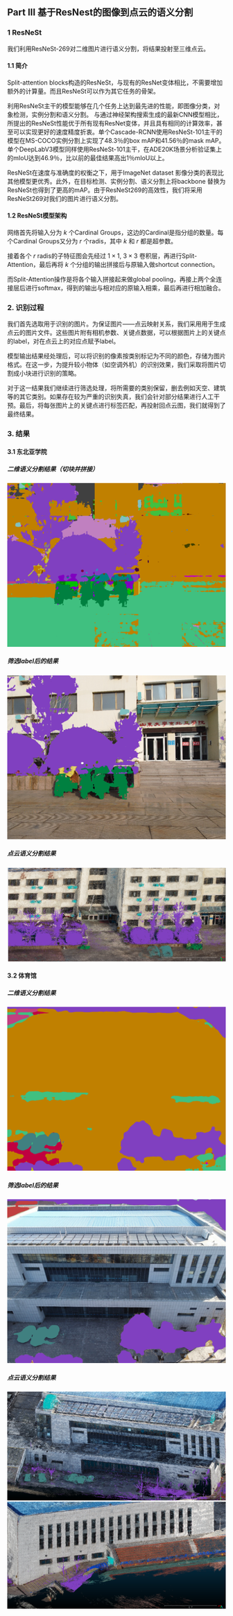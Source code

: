 ## Part III 基于ResNest的图像到点云的语义分割

### 1 ResNeSt

我们利用ResNeSt-269对二维图片进行语义分割，将结果投射至三维点云。

#### 1.1 简介

Split-attention blocks构造的ResNeSt，与现有的ResNet变体相比，不需要增加额外的计算量。而且ResNeSt可以作为其它任务的骨架。

利用ResNeSt主干的模型能够在几个任务上达到最先进的性能，即图像分类，对象检测，实例分割和语义分割。 与通过神经架构搜索生成的最新CNN模型相比，所提出的ResNeSt性能优于所有现有ResNet变体，并且具有相同的计算效率，甚至可以实现更好的速度精度折衷。单个Cascade-RCNN使用ResNeSt-101主干的模型在MS-COCO实例分割上实现了$48.3％$的box mAP和$41.56％$的mask mAP。 单个DeepLabV3模型同样使用ResNeSt-101主干，在ADE20K场景分析验证集上的mIoU达到$46.9％$，比以前的最佳结果高出$1％$mIoU以上。

ResNeSt在速度与准确度的权衡之下，用于ImageNet dataset 影像分类的表现比其他模型更优秀。此外，在目标检测、实例分割、语义分割上将backbone 替换为ResNeSt也得到了更高的mAP。由于ResNeSt269的高效性，我们将采用ResNeSt269对我们的图片进行语义分割。

#### 1.2 ResNeSt模型架构

网络首先将输入分为 $k$ 个Cardinal Groups，这边的Cardinal是指分组的数量。每个Cardinal Groups又分为 $r$ 个radis，其中 $k$ 和 $r$ 都是超参数。

接着各个 $r$ radis的子特征图会先经过 $1 \times 1, \ 3 \times 3$ 卷积层，再进行Split-Attention，最后再将 $k$ 个分组的输出拼接后与原输入做shortcut connection。

而Split-Attention操作是将各个输入拼接起来做global pooling，再接上两个全连接层后进行softmax，得到的输出与相对应的原输入相乘，最后再进行相加融合。



### 2. 识别过程

我们首先选取用于识别的图片。为保证图片——点云映射关系，我们采用用于生成点云的图片文件。这些图片附有相机参数、关键点数据，可以根据图片上的关键点的label，对在点云上的对应点赋予label。

模型输出结果经处理后，可以将识别的像素按类别标记为不同的颜色，存储为图片格式。在这一步，为提升较小物体（如空调外机）的识别效果，我们采取将图片切割成小块进行识别的策略。

对于这一结果我们继续进行筛选处理，将所需要的类别保留，删去例如天空、建筑等的其它类别。如果存在较为严重的识别失真，我们会针对部分结果进行人工干预。最后，将每张图片上的关键点进行标签匹配，再投射回点云图，我们就得到了最终结果。



### 3. 结果

#### 3.1 东北亚学院

##### 二维语义分割结果（切块并拼接）

<center><img src="../imgs/dby-1.png" style="zoom:50%;" /></center>



##### 筛选label后的结果

<center><img src="../imgs/dby-3.png" style="zoom:50%;" /></center>



##### 点云语义分割结果

<center><img src="../imgs/dby-4.png" style="zoom:50%;" /></center>



#### 3.2 体育馆

##### 二维语义分割结果

<center><img src="../imgs/gym-1.png" style="zoom:50%;" /></center>



##### 筛选label后的结果

<center><img src="../imgs/gym-2.png" style="zoom:50%;" /></center>



##### 点云语义分割结果

<center><img src="../imgs/gym-3.png" style="zoom:50%;" /></center>



<center><img src="../imgs/gym-4.png" style="zoom:50%;" /></center>

